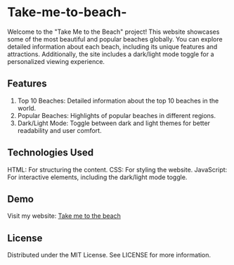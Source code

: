 # Take-me-to-beach-
Welcome to the "Take Me to the Beach" project! This website showcases some of the most beautiful and popular beaches globally. You can explore detailed information about each beach, including its unique features and attractions. Additionally, the site includes a dark/light mode toggle for a personalized viewing experience.

## Features
1. Top 10 Beaches: Detailed information about the top 10 beaches in the world.
2. Popular Beaches: Highlights of popular beaches in different regions.
3. Dark/Light Mode: Toggle between dark and light themes for better readability and user comfort.

## Technologies Used
HTML: For structuring the content.
CSS: For styling the website.
JavaScript: For interactive elements, including the dark/light mode toggle.

## Demo 
Visit my website: [Take me to the beach](https://flex0ing-ag.github.io/Take-me-to-the-beach/)

## License
Distributed under the MIT License. See LICENSE for more information.
